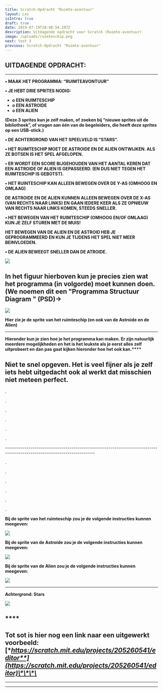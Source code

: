 ```yaml
---
title: Scratch-Opdracht "Ruimte-avontuur"
layout: Les
isIntro: true
draft: true
date: 2019-07-19T10:48:54.197Z
description: Uitdagende opdracht voor Scratch (Ruimte-avontuur)
image: /uploads/ruimteschip.png
next: test 3
previous: Scratch-Opdracht "Ruimte-avontuur"
---
```

## **UITDAGENDE OPDRACHT:**

- - -

**•	MAAK HET PROGRAMMA:  “RUIMTEAVONTUUR”**

**•	JE HEBT DRIE SPRITES NODIG:**

* **o	EEN RUIMTESCHIP**
* **o	EEN ASTROIDE**
* **o	EEN ALIEN**

**(Deze 3 sprites kun je zelf maken, of** **zoeken bij “nieuwe sprites uit de bibliotheek”, of** **vragen aan één van de begeleiders, die heeft deze sprites op een USB-stick.)**

**•	DE ACHTERGROND VAN HET SPEELVELD IS “STARS”.**

**•	HET RUIMTESCHIP MOET DE ASTROIDE EN DE ALIEN ONTWIJKEN. ALS ZE BOTSEN IS HET SPEL AFGELOPEN.**

**•	ER WORDT EEN SCORE BIJGEHOUDEN VAN HET AANTAL KEREN DAT EEN ASTROIDE OF ALIEN IS GEPASSEERD. (EN DUS NIET TEGEN HET RUIMTESCHIP IS GEBOTST).**

**•	HET RUINTESCHIP KAN ALLEEN BEWEGEN OVER DE Y-AS (OMHOOG EN OMLAAG)**

**DE ASTROIDE EN DE ALIEN KUNNEN ALLEEN BEWEGEN OVER DE X-AS (VAN RECHTS NAAR LINKS) EN GAAN IEDERE KEER ALS ZE OPNIEUW VAN RECHTS NAAR LINKS KOMEN, STEEDS SNELLER.**

**•	HET BEWEGEN VAN HET RUIMTESCHIP (OMHOOG EN/OF OMLAAG) KUN JE ZELF STUREN MET DE MUIS!**

**HET BEWEGEN VAN DE ALIEN EN DE ASTROID HEB JE GEPROGRAMMEERD EN KUN JE TIJDENS HET SPEL NIET MEER BEINVLOEDEN.**

**•	DE ALIEN BEWEEGT SNELLER DAN DE ATROIDE.**

![](/uploads/psd-ruimteschip.png)

## **In het figuur hierboven kun je precies zien wat het programma (in volgorde) moet kunnen doen. (We noemen dit een  "Programma Structuur Diagram " (PSD)->**

![](/uploads/ruimteschip-sprites.png)

**Hier zie je de sprite van het ruimteschip (en ook van de Astroide en de Alien)** 

- - -

**Hieronder kun je zien hoe je het programma kan maken. Er zijn natuurlijk meerdere mogelijkheden en het is het leukste als je eerst alles zelf uitprobeert en dan pas gaat kijken hieronder hoe het ook kan.\*\*\*\***

## **Niet te snel opgeven. Het is veel fijner als je zelf iets hebt uitgedacht ook al werkt dat misschien niet meteen perfect.**

.

.

.

.

.

.

\----------------------------------------------------------------------------------------------------------------------------

.

.

.

.

.

.

**Bij de sprite van het ruimteschip zou je de volgende instructies kunnen meegeven:**

![](/uploads/instrucries-bij-sprite-ruimteschip.png)

**Bij de sprite van de Astroide zou je de volgende instructies kunnen meegeven:**

![](/uploads/instructies-bij-sprite-astroide.png)

**Bij de sprite van de Alien zou je de volgende instructies kunnen meegeven:**

![](/uploads/instructies-bij-srpite-alien.png)

- - -

**Achtergrond: Stars**

![](/uploads/achtergrond-stars.png)

## \*\*\*\*

## **Tot sot is hier nog een link naar een uitgewerkt voorbeeld:** [**https://scratch.mit.edu/projects/205260541/editor**](https://scratch.mit.edu/projects/205260541/editor)\*\*\*\*

- - -

- - -

![]()
